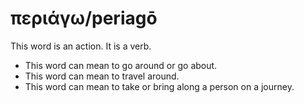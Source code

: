 # περιάγω/periagō
This word is an action. It is a verb.
* This word can mean to go around or go about.
* This word can mean to travel around. 
* This word can mean to take or bring along a person on a journey.
